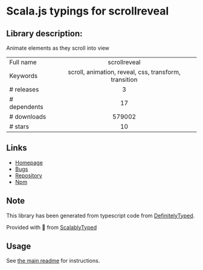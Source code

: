 
# Scala.js typings for scrollreveal


## Library description:
Animate elements as they scroll into view

|                    |                 |
| ------------------ | :-------------: |
| Full name          | scrollreveal |
| Keywords           | scroll, animation, reveal, css, transform, transition |
| # releases         | 3 |
| # dependents       | 17 |
| # downloads        | 579002 |
| # stars            | 10 |

## Links
- [Homepage](https://scrollrevealjs.org)
- [Bugs](https://github.com/jlmakes/scrollreveal/issues)
- [Repository](https://github.com/jlmakes/scrollreveal)
- [Npm](https://www.npmjs.com/package/scrollreveal)
    


## Note
This library has been generated from typescript code from [DefinitelyTyped](https://definitelytyped.org).

Provided with :purple_heart: from [ScalablyTyped](https://github.com/oyvindberg/ScalablyTyped)

## Usage
See [the main readme](../../readme.md) for instructions.


